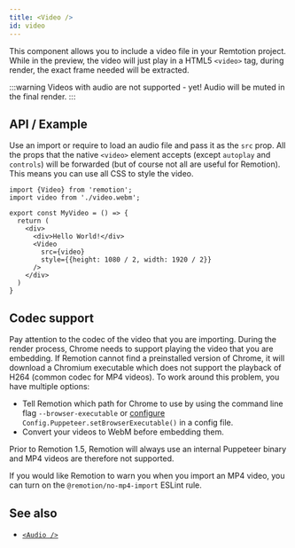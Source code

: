 ```yaml
---
title: <Video />
id: video
---
```


This component allows you to include a video file in your Remtotion project. While in the preview, the video will just play in a HTML5 `<video>` tag, during render, the exact frame needed will be extracted.

:::warning
Videos with audio are not supported - yet! Audio will be muted in the final render.
:::

## API / Example

Use an import or require to load an audio file and pass it as the `src` prop. All the props that the native `<video>` element accepts (except `autoplay` and `controls`) will be forwarded (but of course not all are useful for Remotion). This means you can use all CSS to style the video.

```tsx
import {Video} from 'remotion';
import video from './video.webm';

export const MyVideo = () => {
  return (
    <div>
      <div>Hello World!</div>
      <Video
        src={video}
        style={{height: 1080 / 2, width: 1920 / 2}}
      />
    </div>
  )
}
```

## Codec support

Pay attention to the codec of the video that you are importing. During the render process, Chrome needs to support playing the video that you are embedding. If Remotion cannot find a preinstalled version of Chrome, it will download a Chromium executable which does not support the playback of H264 (common codec for MP4 videos). To work around this problem, you have multiple options:

- Tell Remotion which path for Chrome to use by using the command line flag `--browser-executable` or [configure](config#setbrowserexecutable) `Config.Puppeteer.setBrowserExecutable()` in a config file.
- Convert your videos to WebM before embedding them.

Prior to Remotion 1.5, Remotion will always use an internal Puppeteer binary and MP4 videos are therefore not supported.

If you would like Remotion to warn you when you import an MP4 video, you can turn on the `@remotion/no-mp4-import` ESLint rule.

## See also

- [`<Audio />`](audio)
